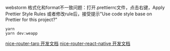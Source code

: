 webstorm 格式化和format不一致问题：打开.prettierrc文件，点击右键，Apply Prettier Style Rules
或者修改rule后，接受提示"Use code style base on Prettier for this project?"


```
yarn
yarn dev:weapp
```

[nice-router-taro 开发文档](https://github.com/doublechaintech/nice-router-taro/docs/README.md)
[nice-router-react-native 开发文档](https://github.com/doublechaintech/nice-router-taro)
